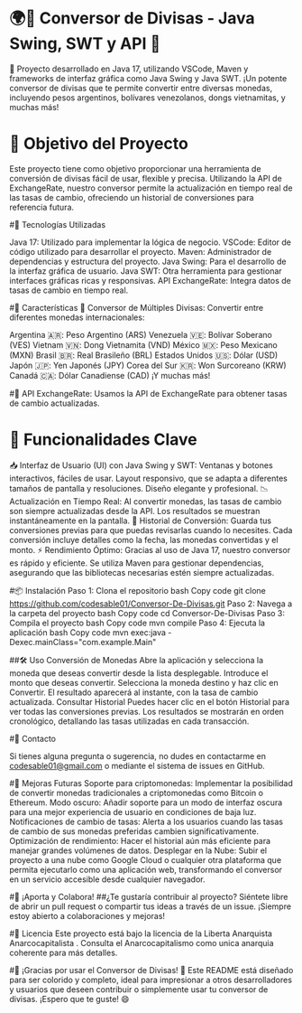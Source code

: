 # 🌍💱 Conversor de Divisas - Java Swing, SWT y API 💸

🚀 Proyecto desarrollado en Java 17, utilizando VSCode, Maven y frameworks de interfaz gráfica como Java Swing y Java SWT. ¡Un potente conversor de divisas que te permite convertir entre diversas monedas, incluyendo pesos argentinos, bolívares venezolanos, dongs vietnamitas, y muchas más!


# 🎯 Objetivo del Proyecto

Este proyecto tiene como objetivo proporcionar una herramienta de conversión de divisas fácil de usar, flexible y precisa. Utilizando la API de ExchangeRate, nuestro conversor permite la actualización en tiempo real de las tasas de cambio, ofreciendo un historial de conversiones para referencia futura.


#🔧 Tecnologías Utilizadas

Java 17: Utilizado para implementar la lógica de negocio.
VSCode: Editor de código utilizado para desarrollar el proyecto.
Maven: Administrador de dependencias y estructura del proyecto.
Java Swing: Para el desarrollo de la interfaz gráfica de usuario.
Java SWT: Otra herramienta para gestionar interfaces gráficas ricas y responsivas.
API ExchangeRate: Integra datos de tasas de cambio en tiempo real.

#🎨 Características
🏦 Conversor de Múltiples Divisas:
Convertir entre diferentes monedas internacionales:

Argentina 🇦🇷: Peso Argentino (ARS)
Venezuela 🇻🇪: Bolívar Soberano (VES)
Vietnam 🇻🇳: Dong Vietnamita (VND)
México 🇲🇽: Peso Mexicano (MXN)
Brasil 🇧🇷: Real Brasileño (BRL)
Estados Unidos 🇺🇸: Dólar (USD)
Japón 🇯🇵: Yen Japonés (JPY)
Corea del Sur 🇰🇷: Won Surcoreano (KRW)
Canadá 🇨🇦: Dólar Canadiense (CAD)
¡Y muchas más!


#🔑 API ExchangeRate:
Usamos la API de ExchangeRate para obtener tasas de cambio actualizadas. 


# 🌈 Funcionalidades Clave

📥 Interfaz de Usuario (UI) con Java Swing y SWT:
Ventanas y botones interactivos, fáciles de usar.
Layout responsivo, que se adapta a diferentes tamaños de pantalla y resoluciones.
Diseño elegante y profesional.
📉 Actualización en Tiempo Real:
Al convertir monedas, las tasas de cambio son siempre actualizadas desde la API.
Los resultados se muestran instantáneamente en la pantalla.
📅 Historial de Conversión:
Guarda tus conversiones previas para que puedas revisarlas cuando lo necesites.
Cada conversión incluye detalles como la fecha, las monedas convertidas y el monto.
⚡ Rendimiento Óptimo:
Gracias al uso de Java 17, nuestro conversor es rápido y eficiente.
Se utiliza Maven para gestionar dependencias, asegurando que las bibliotecas necesarias estén siempre actualizadas.


#📦 Instalación
Paso 1: Clona el repositorio
bash
Copy code
git clone https://github.com/codesable01/Conversor-De-Divisas.git
Paso 2: Navega a la carpeta del proyecto
bash
Copy code
cd Conversor-De-Divisas
Paso 3: Compila el proyecto
bash
Copy code
mvn compile
Paso 4: Ejecuta la aplicación
bash
Copy code
mvn exec:java -Dexec.mainClass="com.example.Main"

##🛠️ Uso
Conversión de Monedas
Abre la aplicación y selecciona la moneda que deseas convertir desde la lista desplegable.
Introduce el monto que deseas convertir.
Selecciona la moneda destino y haz clic en Convertir.
El resultado aparecerá al instante, con la tasa de cambio actualizada.
Consultar Historial
Puedes hacer clic en el botón Historial para ver todas las conversiones previas.
Los resultados se mostrarán en orden cronológico, detallando las tasas utilizadas en cada transacción.

#💬 Contacto

Si tienes alguna pregunta o sugerencia, no dudes en contactarme en codesable01@gmail.com o mediante el sistema de issues en GitHub.



#🚧 Mejoras Futuras
Soporte para criptomonedas: Implementar la posibilidad de convertir monedas tradicionales a criptomonedas como Bitcoin o Ethereum.
Modo oscuro: Añadir soporte para un modo de interfaz oscura para una mejor experiencia de usuario en condiciones de baja luz.
Notificaciones de cambio de tasas: Alerta a los usuarios cuando las tasas de cambio de sus monedas preferidas cambien significativamente.
Optimización de rendimiento: Hacer el historial aún más eficiente para manejar grandes volúmenes de datos.
Desplegar en la Nube: Subir el proyecto a una nube como Google Cloud o cualquier otra plataforma que permita ejecutarlo como una aplicación web, transformando el conversor en un servicio accesible desde cualquier navegador.

#🌟 ¡Aporta y Colabora!
##¿Te gustaría contribuir al proyecto? Siéntete libre de abrir un pull request o compartir tus ideas a través de un issue. ¡Siempre estoy abierto a colaboraciones y mejoras!




#📜 Licencia
Este proyecto está bajo la licencia de la Liberta Anarquista Anarcocapitalista . Consulta el Anarcocapitalismo como unica anarquia coherente  para más detalles.

#🎉 ¡Gracias por usar el Conversor de Divisas! 🎉
Este README está diseñado para ser colorido y completo, ideal para impresionar a otros desarrolladores y usuarios que deseen contribuir o simplemente usar tu conversor de divisas. ¡Espero que te guste! 😄







